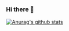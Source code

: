 ### Hi there 👋

[![Anurag's github stats](https://github-readme-stats.vercel.app/api?username=rodrigopauletti)](https://github.com/anuraghazra/github-readme-stats)
